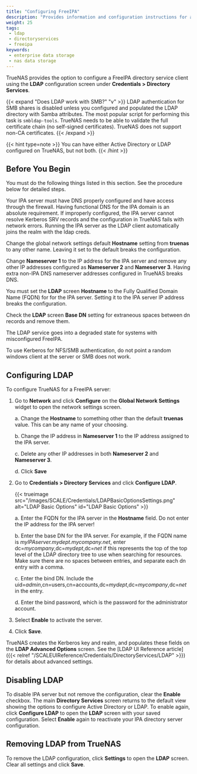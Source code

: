 ```yaml
---
title: "Configuring FreeIPA"
description: "Provides information and configuration instructions for adding FreeIPA directory service in TrueNAS."
weight: 25
tags:
 - ldap
 - directoryservices
 - freeipa
keywords:
 - enterprise data storage
 - nas data storage 
---
```


TrueNAS provides the option to configure a FreeIPA directory service client using the **LDAP** configuration screen under **Credentials > Directory Services**.

{{< expand "Does LDAP work with SMB?" "v" >}}
LDAP authentication for SMB shares is disabled unless you configured and populated the LDAP directory with Samba attributes.
The most popular script for performing this task is `smbldap-tools`.
TrueNAS needs to be able to validate the full certificate chain (no self-signed certificates).
TrueNAS does not support non-CA certificates.
{{< /expand >}}

{{< hint type=note >}}
You can have either Active Directory or LDAP configured on TrueNAS, but not both.
{{< /hint >}}

## Before You Begin
You must do the following things listed in this section. See the procedure below for detailed steps.

Your IPA server must have DNS properly configured and have access through the firewall. Having functional DNS for the IPA domain is an absolute requirement.
If improperly configured, the IPA server cannot resolve Kerberos SRV records and the configuration in TrueNAS fails with network errors.
Running the IPA server as the LDAP client automatically joins the realm with the ldap creds.

Change the global network settings default **Hostname** setting from **truenas** to any other name. Leaving it set to the default breaks the configuration.

Change **Nameserver 1** to the IP address for the IPA server and remove any other IP addresses configured as **Nameserver 2** and **Nameserver 3**.
Having extra non-IPA DNS nameserver addresses configured in TrueNAS breaks DNS.

You must set the **LDAP** screen **Hostname** to the Fully Qualified Domain Name (FQDN) for for the IPA server.
Setting it to the IPA server IP address breaks the configuration.

Check the **LDAP** screen **Base DN** setting for extraneous spaces between dn records and remove them.

The LDAP service goes into a degraded state for systems with misconfigured FreeIPA.

To use Kerberos for NFS/SMB authentication, do not point a random windows client at the server or SMB does not work.

## Configuring LDAP

To configure TrueNAS for a FreeIPA server:

1. Go to **Network** and click **Configure** on the **Global Network Settings** widget to open the network settings screen.
   
   a. Change the **Hostname** to something other than the default **truenas** value. This can be any name of your choosing.

   b. Change the IP address in **Nameserver 1** to the IP address assigned to the IPA server.

   c. Delete any other IP addresses in both **Nameserver 2** and **Nameserver 3**.

   d. Click **Save**

2. Go to **Credentials > Directory Services** and click **Configure LDAP**.

   {{< trueimage src="/images/SCALE/Credentials/LDAPBasicOptionsSettings.png" alt="LDAP Basic Options" id="LDAP Basic Options" >}}

   a. Enter the FQDN for the IPA server in the **Hostname** field. Do not enter the IP address for the IPA server!

   b. Enter the base DN for the IPA server. For example, if the FQDN name is *myIPAserver.mydept.mycompany.net*, enter dc=*mycompany*,dc=*mydept*,dc=*net* if this represents the top of the top level of the LDAP directory tree to use when searching for resources.
      Make sure there are no spaces between entries, and separate each dn entry with a comma.

   c. Enter the bind DN. Include the uid=*admin*,cn=users,cn=accounts,dc=*mydept*,dc=*mycompany*,dc=*net* in the entry.
   
   d. Enter the bind password, which is the password for the administrator account.

5. Select **Enable** to activate the server.

6. Click **Save**.

TrueNAS creates the Kerberos key and realm, and populates these fields on the **LDAP Advanced Options** screen.
See the [LDAP UI Reference article]({{< relref "/SCALEUIReference/Credentials/DirectoryServices/LDAP" >}}) for details about advanced settings.

## Disabling LDAP

To disable IPA server but not remove the configuration, clear the **Enable** checkbox.
The main **Directory Services** screen returns to the default view showing the options to configure Active Directory or LDAP.
To enable again, click **Configure LDAP** to open the **LDAP** screen with your saved configuration.
Select **Enable** again to reactivate your IPA directory server configuration.

## Removing LDAP from TrueNAS

To remove the LDAP configuration, click **Settings** to open the **LDAP** screen.
Clear all settings and click **Save**.
